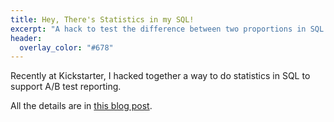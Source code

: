 ```yaml
---
title: Hey, There's Statistics in my SQL!
excerpt: "A hack to test the difference between two proportions in SQL."
header:
  overlay_color: "#678"
---
```


Recently at Kickstarter, I hacked together a way to do statistics in SQL to support A/B test reporting.

All the details are in [this blog post](https://www.kickstarter.com/backing-and-hacking/a-b-test-reporting-in-looker).
